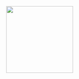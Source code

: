 
 <img height="180em" src="https://github-readme-stats.vercel.app/api?username=LeoWojahn&show_icons=true&theme=gotham&include_all_commits=true&count_private=true"/>
